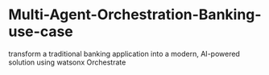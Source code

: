 # Multi-Agent-Orchestration-Banking-use-case
transform a traditional banking application into a modern, AI-powered solution using watsonx Orchestrate
